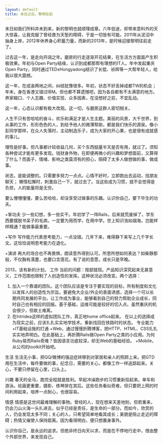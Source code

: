 ```yaml
---
layout: default
title: 末日之后，黎明在前
---
```


末日如我们所料并未到来，新的黎明也就顺理成章。六年低迷，却带来意料外的天大惊喜，让我克服了曾经畏为天堑的障碍，于是一切皆有可能。2011年从泥沼中抽身上岸，2012年休养身心积蓄力量，而新的2013年，是时候迎接黎明往前走了。

过去这一年，是走向开阔之年。磨房的行走逐渐开花结果，在生活方方面面产生积极效果。年初与Open Party结缘，认识到成都那帮有理想的IT人。年中发起重庆Open Party，同时通过TEDxHongyadong结识了长锟、祯辉等一大帮年轻人，给我以很大震撼。

这一年，在成渝两地之间，纠结犹豫很多。年初，状态不好丢掉成都TW的机会；年末，身在香港又错过IBM。但也都不算遗憾吧，因为各自都有不太满意的地方。养家糊口、个人志趣、价值实现、众多因素，在没想好之前，不宜乱动。

这一年，心态认识都有极大改观。这一切，与磨房这群人密切相关。

人生不只有苦哈哈的奋斗，欢乐和满足才是人生主题。美丽的风景，大千世界，到从事的工作，形形色色的人，到给予他人的微薄帮助，都是我们快乐的源泉。像小彭同学那样，在众人失落时，主动制造乐子，成为大家的开心果，也是很有成就感的事儿。

理性是好事。但凡事都计较收益几何，买个东西掂量半天是否有用，就过了。须知各种尝试才能有更多发现。钱财身外物，在即便再微小的兴趣和梦想面前，又算得了什么？而面子、情绪、影响之类莫须有的担心，阻碍了太多人做想做的事，做成事。

状态，是能调整的。只需要多努力一点点。心情不好时，立即跑出去运动，找朋友聊天； 懒惰松懈时，刺激自己一下，就过去了。当这些成为习惯，就不会觉得是负担，人的能量将是无穷。

要么懵懵懂懂，要么苦哈哈，却没享受过做事的乐趣。认识你自己，要下毕生的功夫。

+笨功夫
少一些幻想，多一些实干。年初学了一阵Rails，后来就荒废掉了。学东西要摆脱书呆子的毛病，一定要为用而学，在用中学。世上知识浩如烟海，岂能样样精通？能做事最重要。

+写作
写作能力代表思考能力，一点没错。几年下来，难得静下来写上几千字长文。这恰恰说明思考能力在退化。

+演讲
再大的场合也不再畏惧，朗读意外得到认可。所思所想如何表达？如柴静那般，不仅胸有濡墨，也要口含莲花。有了说的意愿，成长只是早晚。


2013，该有新的计划。
工作
当前的问题：按部就班。产品知识深究起来无甚意义，工作范围也限制了人创造性的发挥。这种状况必须改变。两个选择：
1. 加入一个靠谱的团队。这个团队应该是专注于要实现的目标，所有制度和文化以发挥人的创造性为宗旨。要避免大企业/外企的表面诱惑，选择一个可以长期共同发展的平台。让工作成为事业，能够看到自己的努力帮助企业成长，同时自己也有相应的回报。基于基础，运维可能是较好的切入点。虽然重庆的机会很少，但故土难离。
2. 在Intridea这样的虚拟团队工作，真正地home office起来。
在以上的选择成为现实之前，应该扎扎实实地学技术。重新找回在铁路时的状态。
专业能力
+IT基础设施的打通
+Web，通过慢慢折腾博客，把HTTP、HTML、CSS扎扎实实地弄明白。在此基础上，再折腾Rails做Open Party之类的小应用。为何Ruby易而Rails奇难？皆因语言功底较深，却无Web的基础经验。
+Mobile，从公司的toolkit开始吧。

生活
生活无小事，把QQ/微博的强迫症转移到对家居和亲人的照顾上来。把GTD用在生活中，每件要做的事，纪念日，需要的关心，都像工作一样追踪起来。关心，不要只停留在心里，口头上。

兴趣
春天的全马，跑完全程就是胜利。早起冲澡跑步的习惯重新拾起来。单车和游泳。绘画更重要，摄影、练琴排在其后。这些任务看似奇难，但只要把上网的时间利用起来，培养一点耐心，也很容易。

情感
情感是这世间最难理解的事物。曾经的人，现在想来天差地别，但若重来，仍会刀山火海一头扎进去，似乎已经是责任，是生命的一部分。而如今，欣赏的人，仍会发现太多不同；关心的人，只希望简单地看其成长；美貌是阻止走近的障碍；热情又催使人保持距离。因为看得明白，便只想置身事外。

认识你自己，是永远的追求。但绝非终日向天以求，而是在不停地行走中，借由整个外部世界，来发现自己。
